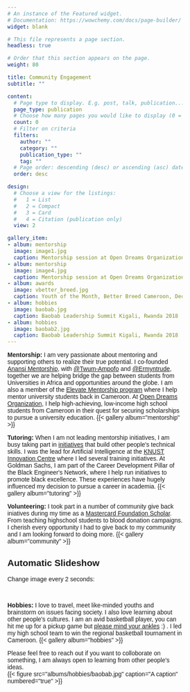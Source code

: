 ```yaml
---
# An instance of the Featured widget.
# Documentation: https://wowchemy.com/docs/page-builder/
widget: blank

# This file represents a page section.
headless: true

# Order that this section appears on the page.
weight: 80

title: Community Engagement
subtitle: ""

content:
  # Page type to display. E.g. post, talk, publication...
  page_type: publication
  # Choose how many pages you would like to display (0 = all pages)
  count: 0
  # Filter on criteria
  filters:
    author: ""
    category: ""
    publication_type: ""
    tag: ""
  # Page order: descending (desc) or ascending (asc) date.
  order: desc

design:
  # Choose a view for the listings:
  #   1 = List
  #   2 = Compact
  #   3 = Card
  #   4 = Citation (publication only)
  view: 2

gallery_item:
- album: mentorship
  image: image1.jpg
  caption: Mentorship session at Open Dreams Organization, Yaounde, Cameroon
- album: mentorship
  image: image4.jpg
  caption: Mentorship session at Open Dreams Organization, Yaounde, Cameroon
- album: awards
  image: vbetter_breed.jpg
  caption: Youth of the Month, Better Breed Cameroon, December 2020
- album: hobbies
  image: baobab.jpg
  caption: Baobab Leadership Summit Kigali, Rwanda 2018
- album: hobbies
  image: baobab2.jpg
  caption: Baobab Leadership Summit Kigali, Rwanda 2018
---
```

**Mentorship:** I am very passionate about mentoring and supporting others to realize their true potential. I co-founded [Anansi Mentorship](), with [@Twum-Ampofo](https://www.linkedin.com/in/kofiapeakorang/) and [@Ermyntrude](https://mcfscholars.asu.edu/scholars/phase-ii-scholars/ermyntrude-adjei), together we are helping bridge the gap between students from Universities in Africa and opportunities around the globe. I am also a member of the [Elevate Mentorship program](https://sites.google.com/miafrik.org/elevate/about-us/our-mentors) where I help mentor university students back in Cameroon. At [Open Dreams Organization](https://www.open-dreams.org/), I help high-achieving, low-income high school students from Cameroon in their quest for securing scholarships to pursue a university education.
{{< gallery album="mentorship" >}}

**Tutoring:** When I am not leading mentorship initiatives, I am busy taking part in [initiatives](https://www.linkedin.com/feed/update/urn:li:activity:6607347347779387392/) that build other people's technical skills. I was the lead for Artificial Intelligence at the [KNUST Innovation Centre]() where I led several training initiatives. At Goldman Sachs, I am part of the Career Development Pillar of the Black Engineer's Network, where I help run initiatives to promote black excellence.  These experiences have hugely influenced my decision to pursue a career in academia.
{{< gallery album="tutoring" >}}

**Volunteering:** I took part in a number of community give back iniatives during my time as a [Mastercard Foundation Scholar](https://mastercardfdn.org/all/scholars/). From teaching highschool students to blood donation campaigns. I cherish every opportunity I had to give back to my community and I am looking forward to doing more.
{{< gallery album="community" >}} 

<html>
<head>
<meta name="viewport" content="width=device-width, initial-scale=1">
<style>
* {box-sizing: border-box;}
body {font-family: Verdana, sans-serif;}
.mySlides {display: none;}
img {vertical-align: middle;}

/* Slideshow container */
.slideshow-container {
  max-width: 1000px;
  position: relative;
  margin: auto;
}

/* Caption text */
.text {
  color: #f2f2f2;
  font-size: 15px;
  padding: 8px 12px;
  position: absolute;
  bottom: 8px;
  width: 100%;
  text-align: center;
}

/* Number text (1/3 etc) */
.numbertext {
  color: #f2f2f2;
  font-size: 12px;
  padding: 8px 12px;
  position: absolute;
  top: 0;
}

/* The dots/bullets/indicators */
.dot {
  height: 15px;
  width: 15px;
  margin: 0 2px;
  background-color: #bbb;
  border-radius: 50%;
  display: inline-block;
  transition: background-color 0.6s ease;
}

.active {
  background-color: #717171;
}

/* Fading animation */
.fade {
  -webkit-animation-name: fade;
  -webkit-animation-duration: 1.5s;
  animation-name: fade;
  animation-duration: 1.5s;
}

@-webkit-keyframes fade {
  from {opacity: .4} 
  to {opacity: 1}
}

@keyframes fade {
  from {opacity: .4} 
  to {opacity: 1}
}

/* On smaller screens, decrease text size */
@media only screen and (max-width: 300px) {
  .text {font-size: 11px}
}
</style>
</head>
<body>

<h2>Automatic Slideshow</h2>
<p>Change image every 2 seconds:</p>

<div class="slideshow-container">

<div class="mySlides fade">
  <div class="numbertext">1 / 3</div>
  <img src="https://betterbreedcameroon.org/wp-content/uploads/2020/12/Herbert-1200x480.png" style="width:100%">
  <div class="text">Caption Text</div>
</div>

<div class="mySlides fade">
  <div class="numbertext">2 / 3</div>
  <img src="img_snow_wide.jpg" style="width:100%">
  <div class="text">Caption Two</div>
</div>

<div class="mySlides fade">
  <div class="numbertext">3 / 3</div>
  <img src="img_mountains_wide.jpg" style="width:100%">
  <div class="text">Caption Three</div>
</div>

</div>
<br>

<div style="text-align:center">
  <span class="dot"></span> 
  <span class="dot"></span> 
  <span class="dot"></span> 
</div>

<script>
var slideIndex = 0;
showSlides();

function showSlides() {
  var i;
  var slides = document.getElementsByClassName("mySlides");
  var dots = document.getElementsByClassName("dot");
  for (i = 0; i < slides.length; i++) {
    slides[i].style.display = "none";  
  }
  slideIndex++;
  if (slideIndex > slides.length) {slideIndex = 1}    
  for (i = 0; i < dots.length; i++) {
    dots[i].className = dots[i].className.replace(" active", "");
  }
  slides[slideIndex-1].style.display = "block";  
  dots[slideIndex-1].className += " active";
  setTimeout(showSlides, 2000); // Change image every 2 seconds
}
</script>

</body>
</html> 

**Hobbies:** I love to travel, meet like-minded youths and brainstorm on issues facing society. I also love learning about other people's cultures. I am an avid basketball player, you can hit me up for a pickup game but [please mind your ankles](https://youtu.be/OlUe4uzSQD4?t=85) :) . I led my high school team to win the regional basketball tournament  in Cameroon. 
{{< gallery album="hobbies" >}} 

Please feel free to reach out if you want to colloborate on something, I am always open to learning from other people's ideas.  
{{< figure src="albums/hobbies/baobab.jpg" caption="A caption" numbered="true" >}}
